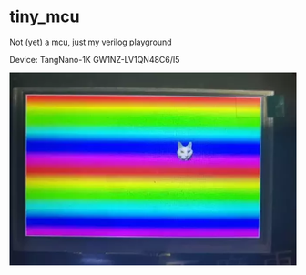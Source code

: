 # tiny_mcu
Not (yet) a mcu, just my verilog playground

Device: TangNano-1K GW1NZ-LV1QN48C6/I5

![demo.webp](/demo.webp)


